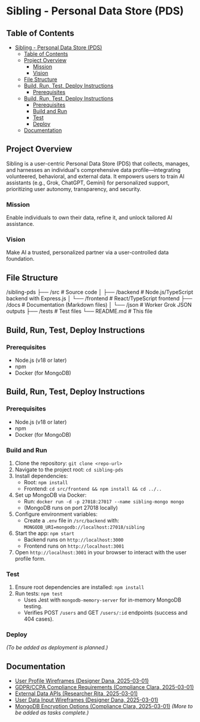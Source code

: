 # Sibling - Personal Data Store (PDS)

## Table of Contents
- [Sibling - Personal Data Store (PDS)](#sibling---personal-data-store-pds)
  - [Table of Contents](#table-of-contents)
  - [Project Overview](#project-overview)
    - [Mission](#mission)
    - [Vision](#vision)
  - [File Structure](#file-structure)
  - [Build, Run, Test, Deploy Instructions](#build-run-test-deploy-instructions)
    - [Prerequisites](#prerequisites)
  - [Build, Run, Test, Deploy Instructions](#build-run-test-deploy-instructions-1)
    - [Prerequisites](#prerequisites-1)
    - [Build and Run](#build-and-run)
    - [Test](#test)
    - [Deploy](#deploy)
  - [Documentation](#documentation)

## Project Overview
Sibling is a user-centric Personal Data Store (PDS) that collects, manages, and harnesses an individual's comprehensive data profile—integrating volunteered, behavioral, and external data. It empowers users to train AI assistants (e.g., Grok, ChatGPT, Gemini) for personalized support, prioritizing user autonomy, transparency, and security.

### Mission
Enable individuals to own their data, refine it, and unlock tailored AI assistance.

### Vision
Make AI a trusted, personalized partner via a user-controlled data foundation.

## File Structure
/sibling-pds
├── /src           # Source code
│   ├── /backend   # Node.js/TypeScript backend with Express.js
│   └── /frontend  # React/TypeScript frontend
├── /docs          # Documentation (Markdown files)
│   └── /json      # Worker Grok JSON outputs
├── /tests         # Test files
└── README.md      # This file



## Build, Run, Test, Deploy Instructions
### Prerequisites
- Node.js (v18 or later)
- npm
- Docker (for MongoDB)


## Build, Run, Test, Deploy Instructions
### Prerequisites
- Node.js (v18 or later)
- npm
- Docker (for MongoDB)

### Build and Run
1. Clone the repository: `git clone <repo-url>`
2. Navigate to the project root: `cd sibling-pds`
3. Install dependencies:
   - Root: `npm install`
   - Frontend: `cd src/frontend && npm install && cd ../..`
4. Set up MongoDB via Docker:
   - Run: `docker run -d -p 27018:27017 --name sibling-mongo mongo`
   - (MongoDB runs on port 27018 locally)
5. Configure environment variables:
   - Create a `.env` file in `/src/backend` with: `MONGODB_URI=mongodb://localhost:27018/sibling`
6. Start the app: `npm start`
   - Backend runs on `http://localhost:3000`
   - Frontend runs on `http://localhost:3001`
7. Open `http://localhost:3001` in your browser to interact with the user profile form.

### Test
1. Ensure root dependencies are installed: `npm install`
2. Run tests: `npm test`
   - Uses Jest with `mongodb-memory-server` for in-memory MongoDB testing.
   - Verifies POST `/users` and GET `/users/:id` endpoints (success and 404 cases).

### Deploy
*(To be added as deployment is planned.)*

## Documentation
- [User Profile Wireframes (Designer Dana, 2025-03-01)](docs/user_profile_wireframes.md)
- [GDPR/CCPA Compliance Requirements (Compliance Clara, 2025-03-01)](docs/gdpr_ccpa_requirements_sibling.md)
- [External Data APIs (Researcher Rita, 2025-03-01)](docs/external_data_apis.md)
- [User Data Input Wireframes (Designer Dana, 2025-03-01)](docs/user_data_input_wireframes.md)
- [MongoDB Encryption Options (Compliance Clara, 2025-03-01)](docs/mongodb_encryption_options_sibling.md)
*(More to be added as tasks complete.)*